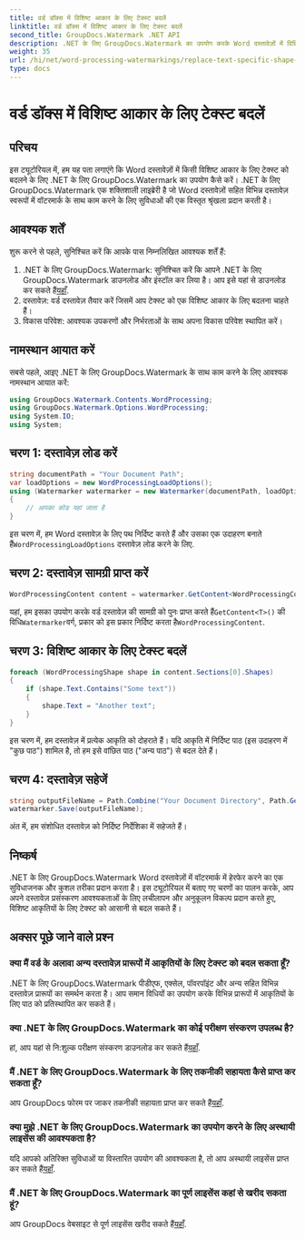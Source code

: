 ```yaml
---
title: वर्ड डॉक्स में विशिष्ट आकार के लिए टेक्स्ट बदलें
linktitle: वर्ड डॉक्स में विशिष्ट आकार के लिए टेक्स्ट बदलें
second_title: GroupDocs.Watermark .NET API
description: .NET के लिए GroupDocs.Watermark का उपयोग करके Word दस्तावेज़ों में विशिष्ट आकृतियों के लिए टेक्स्ट को बदलने का तरीका जानें। हमारे चरण-दर-चरण ट्यूटोरियल का अनुसरण करें।
weight: 35
url: /hi/net/word-processing-watermarkings/replace-text-specific-shape-word-docs/
type: docs
---
```

# वर्ड डॉक्स में विशिष्ट आकार के लिए टेक्स्ट बदलें

## परिचय
इस ट्यूटोरियल में, हम यह पता लगाएंगे कि Word दस्तावेज़ों में किसी विशिष्ट आकार के लिए टेक्स्ट को बदलने के लिए .NET के लिए GroupDocs.Watermark का उपयोग कैसे करें। .NET के लिए GroupDocs.Watermark एक शक्तिशाली लाइब्रेरी है जो Word दस्तावेज़ों सहित विभिन्न दस्तावेज़ स्वरूपों में वॉटरमार्क के साथ काम करने के लिए सुविधाओं की एक विस्तृत श्रृंखला प्रदान करती है।
## आवश्यक शर्तें
शुरू करने से पहले, सुनिश्चित करें कि आपके पास निम्नलिखित आवश्यक शर्तें हैं:
1.  .NET के लिए GroupDocs.Watermark: सुनिश्चित करें कि आपने .NET के लिए GroupDocs.Watermark डाउनलोड और इंस्टॉल कर लिया है। आप इसे यहां से डाउनलोड कर सकते हैं[यहाँ](https://releases.groupdocs.com/Watermark/net/).
2. दस्तावेज़: वर्ड दस्तावेज़ तैयार करें जिसमें आप टेक्स्ट को एक विशिष्ट आकार के लिए बदलना चाहते हैं।
3. विकास परिवेश: आवश्यक उपकरणों और निर्भरताओं के साथ अपना विकास परिवेश स्थापित करें।

## नामस्थान आयात करें
सबसे पहले, आइए .NET के लिए GroupDocs.Watermark के साथ काम करने के लिए आवश्यक नामस्थान आयात करें:
```csharp
using GroupDocs.Watermark.Contents.WordProcessing;
using GroupDocs.Watermark.Options.WordProcessing;
using System.IO;
using System;
```
## चरण 1: दस्तावेज़ लोड करें
```csharp
string documentPath = "Your Document Path";
var loadOptions = new WordProcessingLoadOptions();
using (Watermarker watermarker = new Watermarker(documentPath, loadOptions))
{
    // आपका कोड यहां जाता है
}
```
 इस चरण में, हम Word दस्तावेज़ के लिए पथ निर्दिष्ट करते हैं और उसका एक उदाहरण बनाते हैं`WordProcessingLoadOptions` दस्तावेज़ लोड करने के लिए.
## चरण 2: दस्तावेज़ सामग्री प्राप्त करें
```csharp
WordProcessingContent content = watermarker.GetContent<WordProcessingContent>();
```
 यहां, हम इसका उपयोग करके वर्ड दस्तावेज़ की सामग्री को पुनः प्राप्त करते हैं`GetContent<T>()` की विधि`Watermarker`वर्ग, प्रकार को इस प्रकार निर्दिष्ट करता है`WordProcessingContent`.
## चरण 3: विशिष्ट आकार के लिए टेक्स्ट बदलें
```csharp
foreach (WordProcessingShape shape in content.Sections[0].Shapes)
{
    if (shape.Text.Contains("Some text"))
    {
        shape.Text = "Another text";
    }
}
```
इस चरण में, हम दस्तावेज़ में प्रत्येक आकृति को दोहराते हैं। यदि आकृति में निर्दिष्ट पाठ (इस उदाहरण में "कुछ पाठ") शामिल है, तो हम इसे वांछित पाठ ("अन्य पाठ") से बदल देते हैं।
## चरण 4: दस्तावेज़ सहेजें
```csharp
string outputFileName = Path.Combine("Your Document Directory", Path.GetFileName(documentPath));
watermarker.Save(outputFileName);
```
अंत में, हम संशोधित दस्तावेज़ को निर्दिष्ट निर्देशिका में सहेजते हैं।

## निष्कर्ष
.NET के लिए GroupDocs.Watermark Word दस्तावेज़ों में वॉटरमार्क में हेरफेर करने का एक सुविधाजनक और कुशल तरीका प्रदान करता है। इस ट्यूटोरियल में बताए गए चरणों का पालन करके, आप अपने दस्तावेज़ प्रसंस्करण आवश्यकताओं के लिए लचीलापन और अनुकूलन विकल्प प्रदान करते हुए, विशिष्ट आकृतियों के लिए टेक्स्ट को आसानी से बदल सकते हैं।
## अक्सर पूछे जाने वाले प्रश्न
### क्या मैं वर्ड के अलावा अन्य दस्तावेज़ प्रारूपों में आकृतियों के लिए टेक्स्ट को बदल सकता हूँ?
.NET के लिए GroupDocs.Watermark पीडीएफ, एक्सेल, पॉवरपॉइंट और अन्य सहित विभिन्न दस्तावेज़ प्रारूपों का समर्थन करता है। आप समान विधियों का उपयोग करके विभिन्न प्रारूपों में आकृतियों के लिए पाठ को प्रतिस्थापित कर सकते हैं।
### क्या .NET के लिए GroupDocs.Watermark का कोई परीक्षण संस्करण उपलब्ध है?
 हां, आप यहां से नि:शुल्क परीक्षण संस्करण डाउनलोड कर सकते हैं[यहाँ](https://releases.groupdocs.com/).
### मैं .NET के लिए GroupDocs.Watermark के लिए तकनीकी सहायता कैसे प्राप्त कर सकता हूँ?
आप GroupDocs फोरम पर जाकर तकनीकी सहायता प्राप्त कर सकते हैं[यहाँ](https://forum.groupdocs.com/c/watermark/19).
### क्या मुझे .NET के लिए GroupDocs.Watermark का उपयोग करने के लिए अस्थायी लाइसेंस की आवश्यकता है?
 यदि आपको अतिरिक्त सुविधाओं या विस्तारित उपयोग की आवश्यकता है, तो आप अस्थायी लाइसेंस प्राप्त कर सकते हैं[यहाँ](https://purchase.groupdocs.com/temporary-license/).
### मैं .NET के लिए GroupDocs.Watermark का पूर्ण लाइसेंस कहां से खरीद सकता हूं?
 आप GroupDocs वेबसाइट से पूर्ण लाइसेंस खरीद सकते हैं[यहाँ](https://purchase.groupdocs.com/buy).